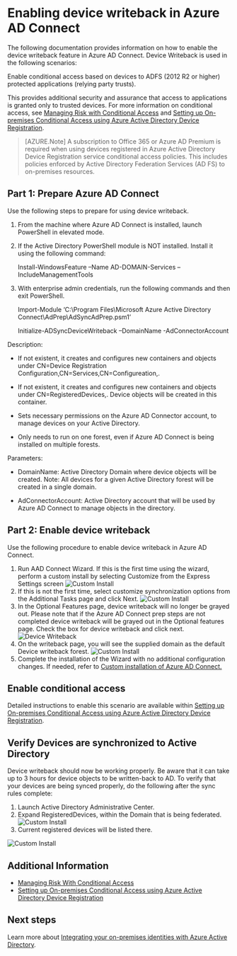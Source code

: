 <properties
	pageTitle="Enabling device writeback in Azure AD Connect | Microsoft Azure"
	description="This document details how to enable device writeback using Azure AD Connect"
	services="active-directory"
	documentationCenter=""
	authors="billmath"
	manager="StevenPo"
	editor="curtand"/>

<tags
	ms.service="active-directory"  
	ms.workload="identity"
	ms.tgt_pltfrm="na"
	ms.devlang="na"
	ms.topic="article"
	ms.date="09/15/2015"
	ms.author="billmath"/>

# Enabling device writeback in Azure AD Connect

The following documentation provides information on how to enable the device writeback feature in Azure AD Connect. Device Writeback is used in the following scenarios:

Enable conditional access based on devices to ADFS (2012 R2 or higher) protected applications (relying party trusts).

This provides additional security and assurance that access to applications is granted only to trusted devices. For more information on conditional access, see [Managing Risk with Conditional Access](active-directory-conditional-access.md) and [Setting up On-premises Conditional Access using Azure Active Directory Device Registration](https://msdn.microsoft.com/library/azure/dn788908.aspx).

>[AZURE.Note] A subscription to Office 365 or Azure AD Premium is required when using devices registered in Azure Active Directory Device Registration service conditional access policies. This includes policies enforced by Active Directory Federation Services (AD FS) to on-premises resources.

## Part 1: Prepare Azure AD Connect
Use the following steps to prepare for using device writeback.

1.	From the machine where Azure AD Connect is installed, launch PowerShell in elevated mode.

2.	If the Active Directory PowerShell module is NOT installed. Install it using the following command:

	Install-WindowsFeature –Name AD-DOMAIN-Services –IncludeManagementTools

3.	With enterprise admin credentials, run the following commands and then exit PowerShell.

	Import-Module ‘C:\Program Files\Microsoft Azure Active Directory Connect\AdPrep\AdSyncAdPrep.psm1’

	Initialize-ADSyncDeviceWriteback –DomainName <name> -AdConnectorAccount <account>

Description:



- If not existent, it creates and configures new containers and objects under CN=Device Registration Configuration,CN=Services,CN=Configureation,<forest-dn>.



- If not existent, it creates and configures new containers and objects under CN=RegisteredDevices,<domain-dn>. Device objects will be created in this container.



- Sets necessary permissions on the Azure AD Connector account, to manage devices on your Active Directory.



- Only needs to run on one forest, even if Azure AD Connect is being installed on multiple forests.

Parameters:


- DomainName: Active Directory Domain where device objects will be created. Note: All devices for a given Active Directory forest will be created in a single domain.


- AdConnectorAccount: Active Directory account that will be used by Azure AD Connect to manage objects in the directory.

## Part 2: Enable device writeback
Use the following procedure to enable device writeback in Azure AD Connect.

1.	Run AAD Connect Wizard. If this is the first time using the wizard, perform a custom install by selecting Customize from the Express Settings screen
![Custom Install](./media/active-directory-aadconnect-get-started-custom-device-writeback/devicewriteback1.png)
2.	If this is not the first time, select customize synchronization options from the Additional Tasks page and click Next.
![Custom Install](./media/active-directory-aadconnect-get-started-custom-device-writeback/devicewriteback2.png)
3.	In the Optional Features page, device writeback will no longer be grayed out. Please note that if the Azure AD Connect prep steps are not completed device writeback will be grayed out in the Optional features page. Check the box for device writeback and click next.
![Device Writeback](./media/active-directory-aadconnect-get-started-custom-device-writeback/devicewriteback3.png)
4.	On the writeback page, you will see the supplied domain as the default Device writeback forest.
![Custom Install](./media/active-directory-aadconnect-get-started-custom-device-writeback/devicewriteback4.png)
5.	Complete the installation of the Wizard with no additional configuration changes. If needed, refer to [Custom installation of Azure AD Connect.](active-directory-aadconnect-get-started-custom.md)



## Enable conditional access
Detailed instructions to enable this scenario are available within [Setting up On-premises Conditional Access using Azure Active Directory Device Registration](https://msdn.microsoft.com/library/azure/dn788908.aspx).

## Verify Devices are synchronized to Active Directory
Device writeback should now be working properly. Be aware that it can take up to 3 hours for device objects to be written-back to AD.  To verify that your devices are being synced properly, do the following after the sync rules complete:

1.	Launch Active Directory Administrative Center.
2.	Expand RegisteredDevices, within the Domain that is being federated.
![Custom Install](./media/active-directory-aadconnect-get-started-custom-device-writeback/devicewriteback5.png)
3.	Current registered devices will be listed there.

![Custom Install](./media/active-directory-aadconnect-get-started-custom-device-writeback/devicewriteback6.png)

## Additional Information
- [Managing Risk With Conditional Access](active-directory-conditional-access.md)
- [Setting up On-premises Conditional Access using Azure Active Directory Device Registration](https://msdn.microsoft.com/library/azure/dn788908.aspx)

## Next steps
Learn more about [Integrating your on-premises identities with Azure Active Directory](active-directory-aadconnect.md).
